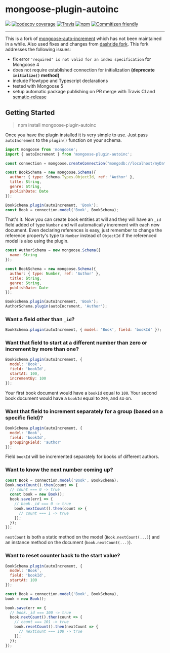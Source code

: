 # mongoose-plugin-autoinc
[![](https://img.shields.io/npm/v/mongoose-plugin-autoinc.svg)](https://www.npmjs.com/package/mongoose-plugin-autoinc)
[![codecov coverage](https://img.shields.io/codecov/c/github/nodkz/mongoose-plugin-autoinc.svg)](https://codecov.io/github/nodkz/mongoose-plugin-autoinc)
[![Travis](https://img.shields.io/travis/nodkz/mongoose-plugin-autoinc.svg?maxAge=2592000)](https://travis-ci.org/nodkz/mongoose-plugin-autoinc)
[![npm](https://img.shields.io/npm/dt/mongoose-plugin-autoinc.svg)](http://www.npmtrends.com/mongoose-plugin-autoinc)
[![Commitizen friendly](https://img.shields.io/badge/commitizen-friendly-brightgreen.svg)](http://commitizen.github.io/cz-cli/)

---

This is a fork of [mongoose-auto-increment](https://github.com/chevex-archived/mongoose-auto-increment) which has not been maintained in a while. Also used fixes and changes from [dashride fork](https://github.com/Dashride/mongoose-auto-increment). This fork addresses the following issues:
- fix error `'required' is not valid for an index specification` for Mongoose 4
- does not require established connection for initialization **(deprecate `initialize()` method)**
- include Flowtype and Typescript declarations
- tested with Mongoose 5
- setup automatic package publishing on PR merge with Travis CI and [sematic-release](https://github.com/semantic-release/semantic-release)

## Getting Started

> npm install mongoose-plugin-autoinc

Once you have the plugin installed it is very simple to use. Just pass `autoIncrement` to the `plugin()` function on your schema.

````js
import mongoose from 'mongoose';
import { autoIncrement } from 'mongoose-plugin-autoinc';

const connection = mongoose.createConnection("mongodb://localhost/myDatabase");

const BookSchema = new mongoose.Schema({
  author: { type: Schema.Types.ObjectId, ref: 'Author' },
  title: String,
  genre: String,
  publishDate: Date
});

BookSchema.plugin(autoIncrement, 'Book');
const Book = connection.model('Book', BookSchema);
````

That's it. Now you can create book entities at will and they will have an `_id` field added of type `Number` and will automatically increment with each new document. Even declaring references is easy, just remember to change the reference property's type to `Number` instead of `ObjectId` if the referenced model is also using the plugin.

````js
const AuthorSchema = new mongoose.Schema({
  name: String
});

const BookSchema = new mongoose.Schema({
  author: { type: Number, ref: 'Author' },
  title: String,
  genre: String,
  publishDate: Date
});

BookSchema.plugin(autoIncrement, 'Book');
AuthorSchema.plugin(autoIncrement, 'Author');
````

### Want a field other than `_id`?

````js
BookSchema.plugin(autoIncrement, { model: 'Book', field: 'bookId' });
````

### Want that field to start at a different number than zero or increment by more than one?

````js
BookSchema.plugin(autoIncrement, {
  model: 'Book',
  field: 'bookId',
  startAt: 100,
  incrementBy: 100
});
````

Your first book document would have a `bookId` equal to `100`. Your second book document would have a `bookId` equal to `200`, and so on.

### Want that field to increment separately for a group (based on a specific field)?

````js
BookSchema.plugin(autoIncrement, {
  model: 'Book',
  field: 'bookId',
  groupingField: 'author'
});
````

Field `bookId` will be incremented separately for books of different authors.

### Want to know the next number coming up?

````js
const Book = connection.model('Book', BookSchema);
Book.nextCount().then(count => {
  // count === 0 -> true
  const book = new Book();
  book.save(err1 => {
    // book._id === 0 -> true
    book.nextCount().then(count => {
      // count === 1 -> true
    });
  });
});
````

`nextCount` is both a static method on the model (`Book.nextCount(...)`) and an instance method on the document (`book.nextCount(...)`).

### Want to reset counter back to the start value?

````js
BookSchema.plugin(autoIncrement, {
  model: 'Book',
  field: 'bookId',
  startAt: 100
});

const Book = connection.model('Book', BookSchema),
book = new Book();

book.save(err => {
  // book._id === 100 -> true
  book.nextCount().then(count => {
    // count === 101 -> true
    book.resetCount().then(nextCount => {
      // nextCount === 100 -> true
    });
  });
});
````
